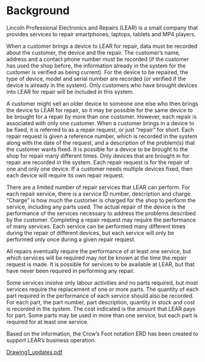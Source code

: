# Background 
Lincoln Professional Electronics and Repairs (LEAR) is a small company that provides services to repair smartphones, laptops, tablets and MP4 players.

When a customer brings a device to LEAR for repair, data must be recorded about the customer, the device and the repair. The customer’s name, address and a contact phone number must be recorded (if the customer has used the shop before, the information already in the system for the customer is verified as being current). For the device to be repaired, the type of device, model and serial number are recorded (or verified if the device is already in the system). Only customers who have brought devices into LEAR for repair will be included in this system.

A customer might sell an older device to someone one else who then brings the device to LEAR for repair, so it may be possible for the same device to be brought for a repair by more than one customer. However, each repair is associated with only one customer. When a customer brings in a device to be fixed, it is referred to as a repair request, or just “repair” for short. Each repair request is given a reference number, which is recorded in the system along with the date of the request, and a description of the problem(s) that the customer wants fixed. It is possible for a device to be brought to the shop for repair many different times. Only devices that are brought in for repair are recorded in the system. Each repair request is for the repair of one and only one device. If a customer needs multiple devices fixed, then each device will require its own repair request.

There are a limited number of repair services that LEAR can perform. For each repair service, there is a service ID number, description and charge. “Charge” is how much the customer is charged for the shop to perform the service, including any parts used. The actual repair of the device is the performance of the services necessary to address the problems described by the customer. Completing a repair request may require the performance of many services. Each service can be performed many different times during the repair of different devices, but each service will only be performed only once during a given repair request.

All repairs eventually require the performance of at least one service, but which services will be required may not be known at the time the repair request is made. It is possible for services to be available at LEAR, but that have never been required in performing any repair.

Some services involve only labour activities and no parts required, but most services require the replacement of one or more parts. The quantity of each part required in the performance of each service should also be recorded. For each part, the part number, part description, quantity in stock and cost is recorded in the system. The cost indicated is the amount that LEAR pays for part. Some parts may be used in more than one service, but each part is required for at least one service.

Based on the information, the Crow’s Foot notation ERD has been created to support LEAR’s business operation.

[Drawing1_updates.pdf](https://github.com/user-attachments/files/15745900/Drawing1_updates.pdf)
